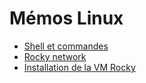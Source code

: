 # Mémos Linux

- [Shell et commandes](./shell.md)
- [Rocky network](./rocky_network.md)
- [Installation de la VM Rocky](./install_vm.md)
